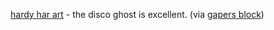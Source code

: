 ---
layout: post
wordpress_id: 94
wordpress_url: http://noesbueno.com/archives/94
date: '2006-03-25 11:46:13 -0600'
date_gmt: '2006-03-25 16:46:13 -0600'
body: |
  <p><a href="http://www.joedevivre.com/art.html">hardy har art</a> - the disco ghost is excellent. <span class="via">(via <a href="http://www.gapersblock.com/">gapers block</a>)</span></p>
---